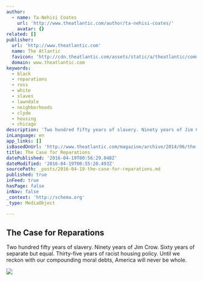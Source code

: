 ```yaml
---
author:
  - name: Ta-Nehisi Coates
    url: 'http://www.theatlantic.com/author/ta-nehisi-coates/'
    avatar: {}
related: []
publisher:
  url: 'http://www.theatlantic.com'
  name: The Atlantic
  favicon: 'http://cdn.theatlantic.com/assets/static/a/theatlantic/common/img/favicon.ico'
  domain: www.theatlantic.com
keywords:
  - black
  - reparations
  - ross
  - white
  - slaves
  - lawndale
  - neighborhoods
  - clyde
  - housing
  - chicago
description: 'Two hundred fifty years of slavery. Ninety years of Jim Crow. Sixty years of separate but equal. Thirty-five years of racist housing policy. Until we reckon with our compounding moral debts, America will never be whole.'
inLanguage: en
app_links: []
isBasedOnUrl: 'http://www.theatlantic.com/magazine/archive/2014/06/the-case-for-reparations/361631/'
title: The Case for Reparations
datePublished: '2016-04-19T00:56:29.848Z'
dateModified: '2016-04-19T00:55:20.493Z'
sourcePath: _posts/2016-04-19-the-case-for-reparations.md
published: true
inFeed: true
hasPage: false
inNav: false
_context: 'http://schema.org'
_type: MediaObject

---
```

<article style=""><h1>The Case for Reparations</h1><p>Two hundred fifty years of slavery. Ninety years of Jim Crow. Sixty years of separate but equal. Thirty-five years of racist housing policy. Until we reckon with our compounding moral debts, America will never be whole.</p><img src="http://cdn.theatlantic.com/assets/media/img/2015/08/26/reparations_2/1920.jpg?1440631946" /></article>